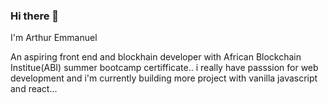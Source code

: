 ### Hi there 👋 

I'm Arthur Emmanuel

An aspiring front end  and blockhain developer with African Blockchain Institue(ABI)  summer bootcamp certifficate..
i really have passsion for web development and i'm currently  building  more project with vanilla javascript and react...  

<!--
**yhawNoworries/yhawNoworries** is a ✨ _special_ ✨ repository because its `README.md` (this file) appears on your GitHub profile.

Here are some ideas to get you started:

- 🔭 I’m currently working on ...
- 🌱 I’m currently learning ...
- 👯 I’m looking to collaborate on ...
- 🤔 I’m looking for help with ...
- 💬 Ask me about ...
- 📫 How to reach me: ...
- 😄 Pronouns: ...
- ⚡ Fun fact: ...
-->

